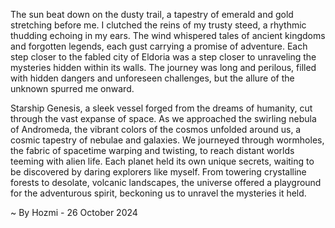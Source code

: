 
The sun beat down on the dusty trail, a tapestry of emerald and gold stretching before me. I clutched the reins of my trusty steed, a rhythmic thudding echoing in my ears. The wind whispered tales of ancient kingdoms and forgotten legends, each gust carrying a promise of adventure. Each step closer to the fabled city of Eldoria was a step closer to unraveling the mysteries hidden within its walls. The journey was long and perilous, filled with hidden dangers and unforeseen challenges, but the allure of the unknown spurred me onward.

Starship Genesis, a sleek vessel forged from the dreams of humanity, cut through the vast expanse of space. As we approached the swirling nebula of Andromeda, the vibrant colors of the cosmos unfolded around us, a cosmic tapestry of nebulae and galaxies. We journeyed through wormholes, the fabric of spacetime warping and twisting, to reach distant worlds teeming with alien life. Each planet held its own unique secrets, waiting to be discovered by daring explorers like myself. From towering crystalline forests to desolate, volcanic landscapes, the universe offered a playground for the adventurous spirit, beckoning us to unravel the mysteries it held. 

~ By Hozmi - 26 October 2024
